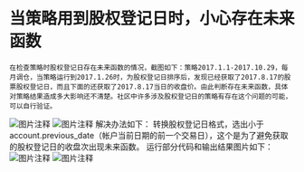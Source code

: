 # 当策略用到股权登记日时，小心存在未来函数

    在检查策略时股权登记日存在未来函数的情况，截图如下：策略2017.1.1-2017.10.29，每月调仓，当策略运行到2017.1.26时，为股权登记日排序后，发现已经获取了2017.8.17的股票股权登记日，而且下面的还获取了2017.8.17当日的收盘价。由此判断存在未来函数，具体对策略结果造成多大影响还不清楚。社区中许多涉及股权登记日的策略有存在这个问题的可能，可以自行验证。
![![图片注释](http://storage-uqer.datayes.com/5874e6e023a7d60051a36d00/93d2e9b8-bd82-11e7-9497-0242ac140002)](http://storage-uqer.datayes.com/5874e6e023a7d60051a36d00/93d2e9b8-bd82-11e7-9497-0242ac140002)
![图片注释](http://storage-uqer.datayes.com/5874e6e023a7d60051a36d00/9c9d71bc-bd82-11e7-95fa-0242ac140002)
解决办法如下：
    转换股权登记日格式，选出小于account.previous_date（帐户当前日期的前一个交易日），这个是为了避免获取的股权登记日的收盘次出现未来函数。
运行部分代码和输出结果图片如下：
![图片注释](http://storage-uqer.datayes.com/5874e6e023a7d60051a36d00/091f6412-bd83-11e7-9497-0242ac140002)
![图片注释](http://storage-uqer.datayes.com/5874e6e023a7d60051a36d00/111ad322-bd83-11e7-95fa-0242ac140002)



